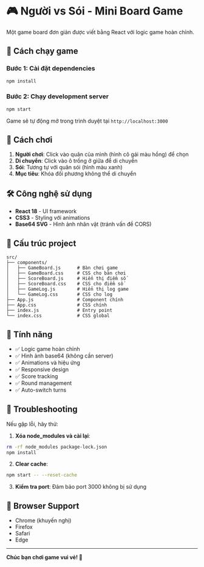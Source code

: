 # 🎮 Người vs Sói - Mini Board Game

Một game board đơn giản được viết bằng React với logic game hoàn chỉnh.

## 🚀 Cách chạy game

### Bước 1: Cài đặt dependencies

```bash
npm install
```

### Bước 2: Chạy development server

```bash
npm start
```

Game sẽ tự động mở trong trình duyệt tại `http://localhost:3000`

## 🎯 Cách chơi

1. **Người chơi**: Click vào quân của mình (hình cô gái màu hồng) để chọn
2. **Di chuyển**: Click vào ô trống ở giữa để di chuyển
3. **Sói**: Tương tự với quân sói (hình màu xanh)
4. **Mục tiêu**: Khóa đối phương không thể di chuyển

## 🛠️ Công nghệ sử dụng

- **React 18** - UI framework
- **CSS3** - Styling với animations
- **Base64 SVG** - Hình ảnh nhân vật (tránh vấn đề CORS)

## 📁 Cấu trúc project

```
src/
├── components/
│   ├── GameBoard.js      # Bàn chơi game
│   ├── GameBoard.css     # CSS cho bàn chơi
│   ├── ScoreBoard.js     # Hiển thị điểm số
│   ├── ScoreBoard.css    # CSS cho điểm số
│   ├── GameLog.js        # Hiển thị log game
│   └── GameLog.css       # CSS cho log
├── App.js                # Component chính
├── App.css               # CSS chính
├── index.js              # Entry point
└── index.css             # CSS global
```

## 🎨 Tính năng

- ✅ Logic game hoàn chỉnh
- ✅ Hình ảnh base64 (không cần server)
- ✅ Animations và hiệu ứng
- ✅ Responsive design
- ✅ Score tracking
- ✅ Round management
- ✅ Auto-switch turns

## 🔧 Troubleshooting

Nếu gặp lỗi, hãy thử:

1. **Xóa node_modules và cài lại**:

```bash
rm -rf node_modules package-lock.json
npm install
```

2. **Clear cache**:

```bash
npm start -- --reset-cache
```

3. **Kiểm tra port**: Đảm bảo port 3000 không bị sử dụng

## 📱 Browser Support

- Chrome (khuyến nghị)
- Firefox
- Safari
- Edge

---

**Chúc bạn chơi game vui vẻ! 🎉**
